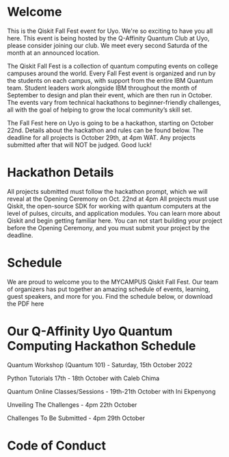 # Welcome
This is the Qiskit Fall Fest event for Uyo. We're so exciting to have you all here. This event is being hosted by the Q-Affinity Quantum Club at Uyo, please consider joining our club. We meet every second Saturda of the month at an announced location.

The Qiskit Fall Fest is a collection of quantum computing events on college campuses around the world. Every Fall Fest event is organized and run by the students on each campus, with support from the entire IBM Quantum team. Student leaders work alongside IBM throughout the month of September to design and plan their event, which are then run in October. The events vary from technical hackathons to beginner-friendly challenges, all with the goal of helping to grow the local community’s skill set.

The Fall Fest here on Uyo is going to be a hackathon, starting on October 22nd. Details about the hackathon and rules can be found below. The deadline for all projects is October 29th, at 4pm WAT. Any projects submitted after that will NOT be judged. Good luck!

# Hackathon Details

All projects submitted must follow the hackathon prompt, which we will reveal at the Opening Ceremony on Oct. 22nd at 4pm
All projects must use Qiskit, the open-source SDK for working with quantum computers at the level of pulses, circuits, and application modules. You can learn more about Qiskit and begin getting familiar here.
You can not start building your project before the Opening Ceremony, and you must submit your project by the deadline.

# Schedule
We are proud to welcome you to the MYCAMPUS Qiskit Fall Fest. Our team of organizers has put together an amazing schedule of events, learning, guest speakers, and more for you. Find the schedule below, or download the PDF here



# Our Q-Affinity Uyo Quantum Computing Hackathon Schedule 

Quantum Workshop (Quantum 101) - Saturday, 15th October 2022

Python Tutorials 17th - 18th October with Caleb Chima

Quantum Online Classes/Sessions - 19th-21th October with Ini Ekpenyong

Unveiling The Challenges - 4pm 22th October

Challenges To Be Submitted  - 4pm 29th October

# Code of Conduct
